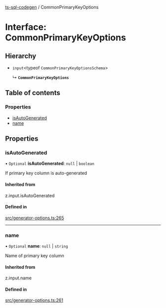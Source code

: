 [ts-sql-codegen](../README.md) / CommonPrimaryKeyOptions

# Interface: CommonPrimaryKeyOptions

## Hierarchy

- `input`\<typeof `CommonPrimaryKeyOptionsSchema`\>

  ↳ **`CommonPrimaryKeyOptions`**

## Table of contents

### Properties

- [isAutoGenerated](CommonPrimaryKeyOptions.md#isautogenerated)
- [name](CommonPrimaryKeyOptions.md#name)

## Properties

### isAutoGenerated

• `Optional` **isAutoGenerated**: ``null`` \| `boolean`

If primary key column is auto-generated

#### Inherited from

z.input.isAutoGenerated

#### Defined in

[src/generator-options.ts:265](https://github.com/lorefnon/ts-sql-codegen/blob/e58eed00df9c6d2d18a73ca44cce2dac9ee007b5/src/generator-options.ts#L265)

___

### name

• `Optional` **name**: ``null`` \| `string`

Name of primary key column

#### Inherited from

z.input.name

#### Defined in

[src/generator-options.ts:261](https://github.com/lorefnon/ts-sql-codegen/blob/e58eed00df9c6d2d18a73ca44cce2dac9ee007b5/src/generator-options.ts#L261)
